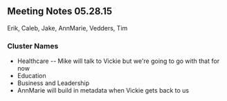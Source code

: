 ## Meeting Notes 05.28.15
Erik, Caleb, Jake, AnnMarie, Vedders, Tim

### Cluster Names
* Healthcare -- Mike will talk to Vickie but we're going to go with that for now
* Education
* Business and Leadership
* AnnMarie will build in metadata when Vickie gets back to us
